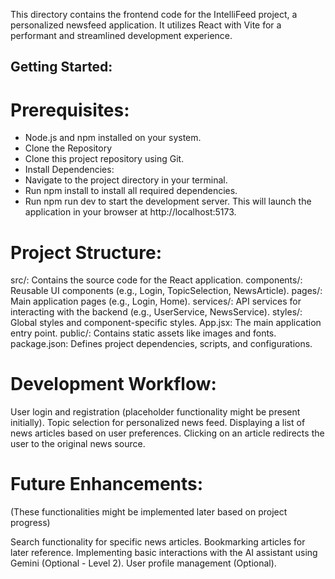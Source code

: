 This directory contains the frontend code for the IntelliFeed project, a personalized newsfeed application. It utilizes React with Vite for a performant and streamlined development experience.

## Getting Started:

# Prerequisites:
- Node.js and npm installed on your system.
- Clone the Repository
- Clone this project repository using Git.
- Install Dependencies:
- Navigate to the project directory in your terminal.
- Run npm install to install all required dependencies.
- Run npm run dev to start the development server. This will launch the application in your browser at http://localhost:5173.

# Project Structure:
src/: Contains the source code for the React application. components/: Reusable UI components (e.g., Login, TopicSelection, NewsArticle). pages/: Main application pages (e.g., Login, Home). services/: API services for interacting with the backend (e.g., UserService, NewsService). styles/: Global styles and component-specific styles. App.jsx: The main application entry point. public/: Contains static assets like images and fonts. package.json: Defines project dependencies, scripts, and configurations.

# Development Workflow:
User login and registration (placeholder functionality might be present initially). Topic selection for personalized news feed. Displaying a list of news articles based on user preferences. Clicking on an article redirects the user to the original news source.

# Future Enhancements:
(These functionalities might be implemented later based on project progress)

Search functionality for specific news articles. Bookmarking articles for later reference. Implementing basic interactions with the AI assistant using Gemini (Optional - Level 2). User profile management (Optional).
